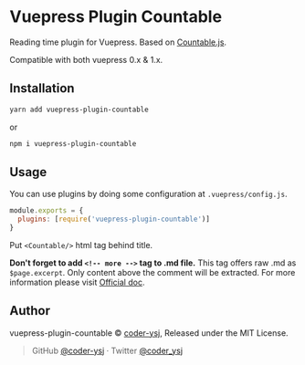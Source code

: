 # Vuepress Plugin Countable

Reading time plugin for Vuepress. Based on [Countable.js](https://github.com/RadLikeWhoa/Countable).

Compatible with both vuepress 0.x & 1.x.

## Installation

```bash
yarn add vuepress-plugin-countable
```

or

```bash
npm i vuepress-plugin-countable
```

## Usage

You can use plugins by doing some configuration at `.vuepress/config.js`.

```js
module.exports = {
  plugins: [require('vuepress-plugin-countable')]
}
```

Put `<Countable/>` html tag behind title.

**Don't forget to add `<!-- more -->` tag to .md file.** This tag offers raw .md as `$page.excerpt`. Only content above the comment will be extracted. For more information please visit [Official doc](https://vuepress.vuejs.org/theme/writing-a-theme.html#site-and-page-metadata).

## Author

vuepress-plugin-countable © [coder-ysj](https://github.com/coder-ysj), Released under the MIT License.

> GitHub [@coder-ysj](https://github.com/coder-ysj) · Twitter [@coder_ysj](https://twitter.com/coder_ysj)
